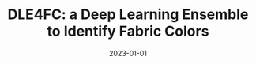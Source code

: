 ---
title: 'DLE4FC: a Deep Learning Ensemble to Identify Fabric Colors'
collection: publications
permalink: /publication/2023-CEUR Workshop Proceedings-DLE4FC-a.md
excerpt: 'L. Amelio A.; Bonifazi G.; Cauteruccio F.; Corradini E.; Marchetti M.; Ursino D.; Virgili'
date: 2023-01-01
venue: 'CEUR Workshop Proceedings'
location: 'INGEO, University G. D Annunzio of Chieti-Pescara, Italy, DII, Polytechnic University of Marche, Italy'
---